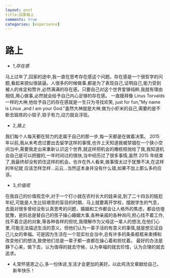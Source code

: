 ```yaml
---
layout: post
title:回家路上
comments: true
categories: [experience]
---
```


# 路上

 
* 1,*存在感*

马上过年了,回家的途中,我一直在思考存在感这个问题。存在感是一个很哲学的问题,看起来貌似很装逼。人很多的时候做事,都是为了表现自己,证明自己,能力受到被人的肯定和赞许,必然满满的存在感。只要自己对这个世界爱够纯粹,我就有理由相信,用心做事,必然就会给予自己内心足够的存在感。
一直膜拜像 Linus Torvalds 一样的大神,他给予自己的存在感就是一生只为寻找欢笑, just for fun,"My name is Linus ,and I am your God."虽然大神就是大神,做为小虾米的自己,需要的是不断去锻炼的小钳子,钳子有力,动力就会浮现。

* 2,*路上*

我们每个人每天都在努力的走属于自己的那一步,每一天都是在做着决策。
2015 年以前,我从未考虑过要出去留学这样的事情,也许上天知道我被禁锢在一个狭小空间当中,需要我走出来重新认识这个世界,就这样把机会的橄榄枝抛给了我,我知道机会自己是可以把握的,一年时间过的很快,当中经历过了很多事情,虽然 2015 年结束了,我最终却没有抓住这样的机会。也许在外人看来,做事情太过于犹豫不决,在这样的年纪就
应该怎样怎样...云云...当然这本身并没有什么错,如果不加上那么多的应该。

* 3,*价值观*

在我自己的价值观念中,对于一个打小就在农村长大的娃来说,到了二十四五的尴尬年纪,可能是人生比较艰苦的盲目的时期，马上就要离开学校，摆脱学生的气息，去面对很多曾经没有认真思考的问题，婚姻和工作都会让人格外的焦虑，都会彷徨犹豫，爸妈总是替自己的孩子操心婚姻大事,各种亲戚的各种询问,担心找不着工作,找不着合适的对象,等各种各样的担忧,我理解作为父母这一辈人的想法,在他们心里,可能无法描述生活的意义。但他们认为一辈子活的有意义的事情,就是想见证自己儿女的幸福。可是因为生活在一个现实社会当中,总有许多的条条框框来束缚和改变他们的想法,致使他们总是一辈子都一直都在操心着和担忧着。
最好的办法是静下心来，做下去，认为值得的就去守候，认为幸福的就去珍惜，认为合理的就去追求。

* 4,常怀感恩之心,多一份体谅,生活才会更加的美好。以此鸡汤文章献给自己，新年快乐！
